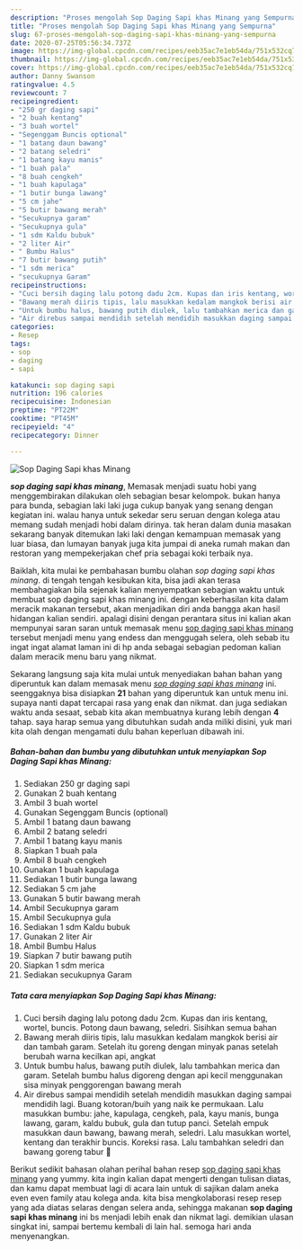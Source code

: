 ```yaml
---
description: "Proses mengolah Sop Daging Sapi khas Minang yang Sempurna"
title: "Proses mengolah Sop Daging Sapi khas Minang yang Sempurna"
slug: 67-proses-mengolah-sop-daging-sapi-khas-minang-yang-sempurna
date: 2020-07-25T05:56:34.737Z
image: https://img-global.cpcdn.com/recipes/eeb35ac7e1eb54da/751x532cq70/sop-daging-sapi-khas-minang-foto-resep-utama.jpg
thumbnail: https://img-global.cpcdn.com/recipes/eeb35ac7e1eb54da/751x532cq70/sop-daging-sapi-khas-minang-foto-resep-utama.jpg
cover: https://img-global.cpcdn.com/recipes/eeb35ac7e1eb54da/751x532cq70/sop-daging-sapi-khas-minang-foto-resep-utama.jpg
author: Danny Swanson
ratingvalue: 4.5
reviewcount: 7
recipeingredient:
- "250 gr daging sapi"
- "2 buah kentang"
- "3 buah wortel"
- "Segenggam Buncis optional"
- "1 batang daun bawang"
- "2 batang seledri"
- "1 batang kayu manis"
- "1 buah pala"
- "8 buah cengkeh"
- "1 buah kapulaga"
- "1 butir bunga lawang"
- "5 cm jahe"
- "5 butir bawang merah"
- "Secukupnya garam"
- "Secukupnya gula"
- "1 sdm Kaldu bubuk"
- "2 liter Air"
- " Bumbu Halus"
- "7 butir bawang putih"
- "1 sdm merica"
- "secukupnya Garam"
recipeinstructions:
- "Cuci bersih daging lalu potong dadu 2cm. Kupas dan iris kentang, wortel, buncis. Potong daun bawang, seledri. Sisihkan semua bahan"
- "Bawang merah diiris tipis, lalu masukkan kedalam mangkok berisi air dan tambah garam. Setelah itu goreng dengan minyak panas setelah berubah warna kecilkan api, angkat"
- "Untuk bumbu halus, bawang putih diulek, lalu tambahkan merica dan garam. Setelah bumbu halus digoreng dengan api kecil menggunakan sisa minyak penggorengan bawang merah"
- "Air direbus sampai mendidih setelah mendidih masukkan daging sampai mendidih lagi. Buang kotoran/buih yang naik ke permukaan. Lalu masukkan bumbu: jahe, kapulaga, cengkeh, pala, kayu manis, bunga lawang, garam, kaldu bubuk, gula dan tutup panci. Setelah empuk masukkan daun bawang, bawang merah, seledri. Lalu masukkan wortel, kentang dan terakhir buncis. Koreksi rasa. Lalu tambahkan seledri dan bawang goreng tabur 🥘"
categories:
- Resep
tags:
- sop
- daging
- sapi

katakunci: sop daging sapi 
nutrition: 196 calories
recipecuisine: Indonesian
preptime: "PT22M"
cooktime: "PT45M"
recipeyield: "4"
recipecategory: Dinner

---
```



![Sop Daging Sapi khas Minang](https://img-global.cpcdn.com/recipes/eeb35ac7e1eb54da/751x532cq70/sop-daging-sapi-khas-minang-foto-resep-utama.jpg)

<b><i>sop daging sapi khas minang</i></b>, Memasak menjadi suatu hobi yang menggembirakan dilakukan oleh sebagian besar kelompok. bukan hanya para bunda, sebagian laki laki juga cukup banyak yang senang dengan kegiatan ini. walau hanya untuk sekedar seru seruan dengan kolega atau memang sudah menjadi hobi dalam dirinya. tak heran dalam dunia masakan sekarang banyak ditemukan laki laki dengan kemampuan memasak yang luar biasa, dan lumayan banyak juga kita jumpai di aneka rumah makan dan restoran yang mempekerjakan chef pria sebagai koki terbaik nya.



Baiklah, kita mulai ke pembahasan bumbu olahan <i>sop daging sapi khas minang</i>. di tengah tengah kesibukan kita, bisa jadi akan terasa membahagiakan bila sejenak kalian menyempatkan sebagian waktu untuk membuat sop daging sapi khas minang ini. dengan keberhasilan kita dalam meracik makanan tersebut, akan menjadikan diri anda bangga akan hasil hidangan kalian sendiri. apalagi disini dengan perantara situs ini kalian akan mempunyai saran saran untuk memasak menu <u>sop daging sapi khas minang</u> tersebut menjadi menu yang endess dan menggugah selera, oleh sebab itu ingat ingat alamat laman ini di hp anda sebagai sebagian pedoman kalian dalam meracik menu baru yang nikmat.


Sekarang langsung saja kita mulai untuk menyediakan bahan bahan yang diperuntuk kan dalam memasak menu <u><i>sop daging sapi khas minang</i></u> ini. seenggaknya bisa disiapkan <b>21</b> bahan yang diperuntuk kan untuk menu ini. supaya nanti dapat tercapai rasa yang enak dan nikmat. dan juga sediakan waktu anda sesaat, sebab kita akan membuatnya kurang lebih dengan <b>4</b> tahap. saya harap semua yang dibutuhkan sudah anda miliki disini, yuk mari kita olah dengan mengamati dulu bahan keperluan dibawah ini.

<!--inarticleads1-->

##### Bahan-bahan dan bumbu yang dibutuhkan untuk menyiapkan Sop Daging Sapi khas Minang:

1. Sediakan 250 gr daging sapi
1. Gunakan 2 buah kentang
1. Ambil 3 buah wortel
1. Gunakan Segenggam Buncis (optional)
1. Ambil 1 batang daun bawang
1. Ambil 2 batang seledri
1. Ambil 1 batang kayu manis
1. Siapkan 1 buah pala
1. Ambil 8 buah cengkeh
1. Gunakan 1 buah kapulaga
1. Sediakan 1 butir bunga lawang
1. Sediakan 5 cm jahe
1. Gunakan 5 butir bawang merah
1. Ambil Secukupnya garam
1. Ambil Secukupnya gula
1. Sediakan 1 sdm Kaldu bubuk
1. Gunakan 2 liter Air
1. Ambil  Bumbu Halus
1. Siapkan 7 butir bawang putih
1. Siapkan 1 sdm merica
1. Sediakan secukupnya Garam




<!--inarticleads2-->

##### Tata cara menyiapkan Sop Daging Sapi khas Minang:

1. Cuci bersih daging lalu potong dadu 2cm. Kupas dan iris kentang, wortel, buncis. Potong daun bawang, seledri. Sisihkan semua bahan
1. Bawang merah diiris tipis, lalu masukkan kedalam mangkok berisi air dan tambah garam. Setelah itu goreng dengan minyak panas setelah berubah warna kecilkan api, angkat
1. Untuk bumbu halus, bawang putih diulek, lalu tambahkan merica dan garam. Setelah bumbu halus digoreng dengan api kecil menggunakan sisa minyak penggorengan bawang merah
1. Air direbus sampai mendidih setelah mendidih masukkan daging sampai mendidih lagi. Buang kotoran/buih yang naik ke permukaan. Lalu masukkan bumbu: jahe, kapulaga, cengkeh, pala, kayu manis, bunga lawang, garam, kaldu bubuk, gula dan tutup panci. Setelah empuk masukkan daun bawang, bawang merah, seledri. Lalu masukkan wortel, kentang dan terakhir buncis. Koreksi rasa. Lalu tambahkan seledri dan bawang goreng tabur 🥘




Berikut sedikit bahasan olahan perihal bahan resep <u>sop daging sapi khas minang</u> yang yummy. kita ingin kalian dapat mengerti dengan tulisan diatas, dan kamu dapat membuat lagi di acara lain untuk di sajikan dalam aneka even even family atau kolega anda. kita bisa mengkolaborasi resep resep yang ada diatas selaras dengan selera anda, sehingga makanan <b>sop daging sapi khas minang</b> ini bs menjadi lebih enak dan nikmat lagi. demikian ulasan singkat ini, sampai bertemu kembali di lain hal. semoga hari anda menyenangkan.
